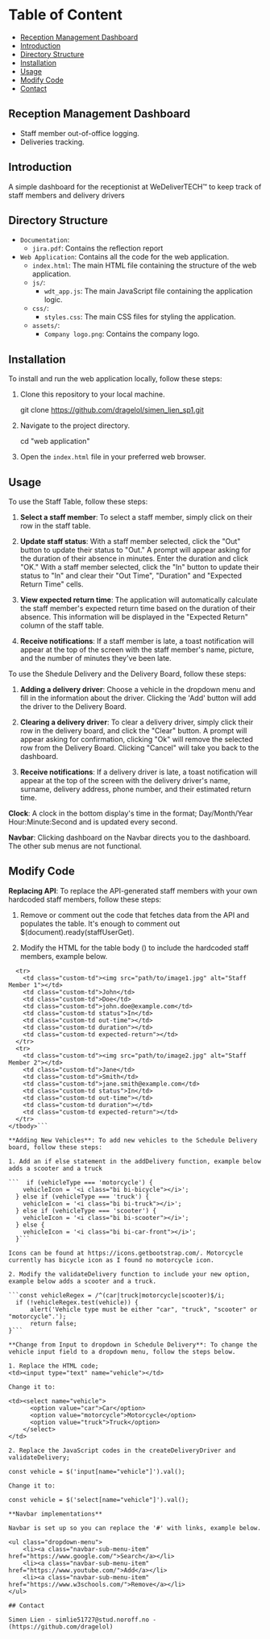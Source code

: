 # Table of Content

* [Reception Management Dashboard](#Reception-Management-Dashboard)
* [Introduction](#introduction)
* [Directory Structure](#Directory-Structure)
* [Installation](#Installation)
* [Usage](#Usage)
* [Modify Code](#Modify-Code)
* [Contact](#Contact)

## Reception Management Dashboard

- Staff member out-of-office logging.
- Deliveries tracking.

## Introduction

A simple dashboard for the receptionist at WeDeliverTECH™ to keep track of staff members and delivery drivers

## Directory Structure

- `Documentation`:
  - `jira.pdf`: Contains the reflection report
- `Web Application`: Contains all the code for the web application.
  - `index.html`: The main HTML file containing the structure of the web application.
  - `js/`:
    - `wdt_app.js`: The main JavaScript file containing the application logic.
  - `css/`:
    - `styles.css`: The main CSS files for styling the application.
  - `assets/`:
    - `Company logo.png`: Contains the company logo.

## Installation

To install and run the web application locally, follow these steps:

1. Clone this repository to your local machine.
    
    git clone https://github.com/dragelol/simen_lien_sp1.git
    

2. Navigate to the project directory.

    cd "web application"

3. Open the `index.html` file in your preferred web browser.


## Usage 

To use the Staff Table, follow these steps:

1. **Select a staff member**: To select a staff member, simply click on their row in the staff table.

2. **Update staff status**: With a staff member selected, click the "Out" button to update their status to "Out." A prompt will appear asking for the duration of their absence in minutes. Enter the duration and click "OK." With a staff member selected, click the "In" button to update their status to "In" and clear their "Out Time", "Duration" and "Expected Return Time" cells.

3. **View expected return time**: The application will automatically calculate the staff member's expected return time based on the duration of their absence. This information will be displayed in the "Expected Return" column of the staff table.

4. **Receive notifications**: If a staff member is late, a toast notification will appear at the top of the screen with the staff member's name, picture, and the number of minutes they've been late.

To use the Shedule Delivery and the Delivery Board, follow these steps:

1. **Adding a delivery driver**: Choose a vehicle in the dropdown menu and fill in the information about the driver. Clicking the 'Add' button will add the driver to the Delivery Board.

2. **Clearing a delivery driver**: To clear a delivery driver, simply click their row in the delivery board, and click the "Clear" button.  A prompt will appear asking for confirmation, clicking "Ok" will remove the selected row from the Delivery Board. Clicking "Cancel" will take you back to the dashboard.

3. **Receive notifications**: If a delivery driver is late, a toast notification will appear at the top of the screen with the delivery driver's name, surname, delivery address, phone number, and their estimated return time.

**Clock**: A clock in the bottom display's time in the format; Day/Month/Year Hour:Minute:Second and is updated every second.

**Navbar**: Clicking dashboard on the Navbar directs you to the dashboard. The other sub menus are not functional.

## Modify Code

**Replacing API**: To replace the API-generated staff members with your own hardcoded staff members, follow these steps:

1. Remove or comment out the code that fetches data from the API and populates the table. It's enough to comment out $(document).ready(staffUserGet).

2. Modify the HTML for the table body (<tbody id="staff-table">) to include the hardcoded staff members, example below.

```<tbody id="staff-table">
  <tr>
    <td class="custom-td"><img src="path/to/image1.jpg" alt="Staff Member 1"></td>
    <td class="custom-td">John</td>
    <td class="custom-td">Doe</td>
    <td class="custom-td">john.doe@example.com</td>
    <td class="custom-td status">In</td>
    <td class="custom-td out-time"></td>
    <td class="custom-td duration"></td>
    <td class="custom-td expected-return"></td>
  </tr>
  <tr>
    <td class="custom-td"><img src="path/to/image2.jpg" alt="Staff Member 2"></td>
    <td class="custom-td">Jane</td>
    <td class="custom-td">Smith</td>
    <td class="custom-td">jane.smith@example.com</td>
    <td class="custom-td status">In</td>
    <td class="custom-td out-time"></td>
    <td class="custom-td duration"></td>
    <td class="custom-td expected-return"></td>
  </tr>
</tbody>```

**Adding New Vehicles**: To add new vehicles to the Schedule Delivery board, follow these steps:

1. Add an if else statement in the addDelivery function, example below adds a scooter and a truck

```  if (vehicleType === 'motorcycle') {
    vehicleIcon = '<i class="bi bi-bicycle"></i>';
  } else if (vehicleType === 'truck') {
    vehicleIcon = '<i class="bi bi-truck"></i>';
  } else if (vehicleType === 'scooter') {
    vehicleIcon = '<i class="bi bi-scooter"></i>';
  } else {
    vehicleIcon = '<i class="bi bi-car-front"></i>';
  }```

Icons can be found at https://icons.getbootstrap.com/. Motorcycle currently has bicycle icon as I found no motorcycle icon.

2. Modify the validateDelivery function to include your new option, example below adds a scooter and a truck.

```const vehicleRegex = /^(car|truck|motorcycle|scooter)$/i;
  if (!vehicleRegex.test(vehicle)) {
      alert('Vehicle type must be either "car", "truck", "scooter" or "motorcycle".');
      return false;
}```

**Change from Input to dropdown in Schedule Delivery**: To change the vehicle input field to a dropdown menu, follow the steps below.

1. Replace the HTML code;
<td><input type="text" name="vehicle"></td>

Change it to:

<td><select name="vehicle">
      <option value="car">Car</option>
      <option value="motorcycle">Motorcycle</option>
      <option value="truck">Truck</option>
    </select>
</td>

2. Replace the JavaScript codes in the createDeliveryDriver and validateDelivery;

const vehicle = $('input[name="vehicle"]').val();

Change it to:

const vehicle = $('select[name="vehicle"]').val();

**Navbar implementations**

Navbar is set up so you can replace the '#' with links, example below.

<ul class="dropdown-menu">
    <li><a class="navbar-sub-menu-item" href="https://www.google.com/">Search</a></li>
    <li><a class="navbar-sub-menu-item" href="https://www.youtube.com/">Add</a></li>
    <li><a class="navbar-sub-menu-item" href="https://www.w3schools.com/">Remove</a></li>
</ul>

## Contact

Simen Lien - simlie51727@stud.noroff.no - (https://github.com/dragelol)
